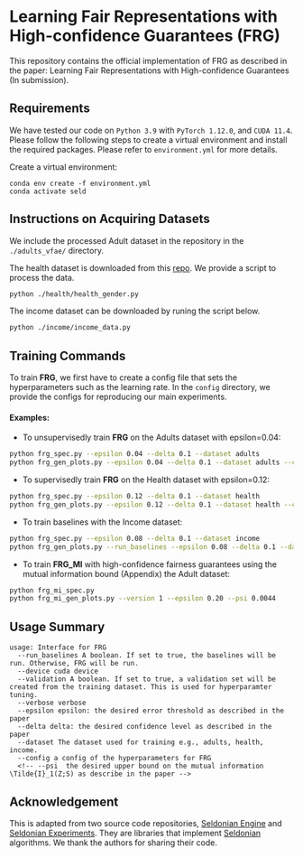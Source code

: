 # Learning Fair Representations with High-confidence Guarantees (FRG)

This repository contains the official implementation of FRG as described in the paper: Learning Fair Representations with High-confidence Guarantees (In submission).

## Requirements
We have tested our code on `Python 3.9` with `PyTorch 1.12.0`, and `CUDA 11.4`. Please follow the following steps to create a virtual environment and install the required packages. Please refer to `environment.yml` for more details.


Create a virtual environment:
```
conda env create -f environment.yml
conda activate seld
```

## Instructions on Acquiring Datasets
We include the processed Adult dataset in the repository in the `./adults_vfae/` directory.

The health dataset is downloaded from this [repo](https://github.com/ermongroup/lag-fairness/blob/master/health.csv). We provide a script to process the data.
```bash
python ./health/health_gender.py
```

The income dataset can be downloaded by runing the script below.
```bash
python ./income/income_data.py
```


<!-- Since the UTK-Face dataset is larger, we cannot include the processed data in the repository. You may download the data from [Kaggle](https://www.kaggle.com/datasets/nipunarora8/age-gender-and-ethnicity-face-data-csv?resource=download) to the `./face_recog/` directory.
We provide a script to process the data.
```bash
python face_recog_data.py
``` -->

## Training Commands

To train **FRG**, we first have to create a config file that sets the hyperparameters such as the learning rate. In the `config` directory, we provide the configs for reproducing our main experiments.

#### Examples:

* To unsupervisedly train **FRG** on the Adults dataset with epsilon=0.04:
```bash
python frg_spec.py --epsilon 0.04 --delta 0.1 --dataset adults
python frg_gen_plots.py --epsilon 0.04 --delta 0.1 --dataset adults --config config/adults_0.04_unsupervised.json
```

* To supervisedly train **FRG** on the Health dataset with epsilon=0.12:
```bash
python frg_spec.py --epsilon 0.12 --delta 0.1 --dataset health
python frg_gen_plots.py --epsilon 0.12 --delta 0.1 --dataset health --config config/health_0.12_supervised.json
```


* To train baselines with the Income dataset:
```bash
python frg_spec.py --epsilon 0.08 --delta 0.1 --dataset income
python frg_gen_plots.py --run_baselines --epsilon 0.08 --delta 0.1 --dataset income
```

<!-- * To train **FRG** with practical adjustment the UTK-Face dataset:
```bash
python facial_recog_frg_i1.py
python facial_recog_gen_plots.py --version 1 --epsilon 0.08 --psi 1.18
```
To train baselines with the Adult dataset:
```bash
python facial_recog_gen_plots.py --version 0 --epsilon 0.08 --psi 1.18
``` -->

* To train **FRG_MI** with high-confidence fairness guarantees using the mutual information bound (Appendix) the Adult dataset:
```bash
python frg_mi_spec.py
python frg_mi_gen_plots.py --version 1 --epsilon 0.20 --psi 0.0044
```

## Usage Summary
```
usage: Interface for FRG
  --run_baselines A boolean. If set to true, the baselines will be run. Otherwise, FRG will be run.
  --device cuda device
  --validation A boolean. If set to true, a validation set will be created from the training dataset. This is used for hyperparamter tuning.
  --verbose verbose
  --epsilon epsilon: the desired error threshold as described in the paper
  --delta delta: the desired confidence level as described in the paper
  --dataset The dataset used for training e.g., adults, health, income.
  --config a config of the hyperparameters for FRG
  <!-- --psi  the desired upper bound on the mutual information \Tilde{I}_1(Z;S) as describe in the paper -->
```

## Acknowledgement
This is adapted from two source code repositories, [Seldonian Engine](https://github.com/seldonian-toolkit/Engine/) and [Seldonian Experiments](https://github.com/seldonian-toolkit/Experiments). They are libraries that implement [Seldonian](https://seldonian.cs.umass.edu/) algorithms. We thank the authors for sharing their code.
